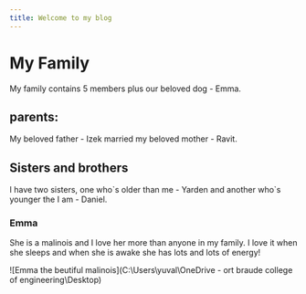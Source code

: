 ```yaml
---
title: Welcome to my blog
---
```


# My Family
My family contains 5 members plus our beloved dog - Emma.
## parents:
My beloved father - Izek married my beloved mother - Ravit.
## Sisters and brothers
I have two sisters, one who\`s older than me - Yarden and another who\`s younger the I am - Daniel.

### Emma
She is a malinois and I love her more than anyone in my family.
I love it when she sleeps and when she is awake she has lots and lots of energy!

![Emma the beutiful malinois](C:\Users\yuval\OneDrive - ort braude college of engineering\Desktop)
